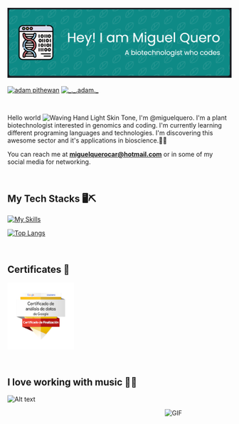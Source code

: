 ![](./HEADER_GITHUB.png)


<p align="left">
  <a href="https://www.linkedin.com/in/miguel-quero-carboneras-519895205/" target="blank"><img align="center"
      src="https://raw.githubusercontent.com/rahuldkjain/github-profile-readme-generator/master/src/images/icons/Social/linked-in-alt.svg"
      alt="adam pithewan" height="30" width="40" /></a>
  <a href="https://instagram.com/miguelquero99" target="blank"><img align="center"
      src="https://raw.githubusercontent.com/rahuldkjain/github-profile-readme-generator/master/src/images/icons/Social/instagram.svg"
      alt="_._.adam._" height="30" width="40" /></a>
</p>
<br>

Hello world <img src="https://raw.githubusercontent.com/Tarikul-Islam-Anik/Animated-Fluent-Emojis/master/Emojis/Hand%20gestures/Waving%20Hand%20Light%20Skin%20Tone.png" alt="Waving Hand Light Skin Tone" width="25" height="25" />, I'm @miguelquero. I'm a plant biotechnologist interested in genomics and coding. I'm currently learning different programing languages and technologies. I'm discovering this awesome sector and it's applications in bioscience.🌱🧬  

You can reach me at **miguelquerocar@hotmail.com** or in some of my social media for networking.

<br>

## My Tech Stacks 🖥️⛏️
[![My Skills](https://skillicons.dev/icons?i=r,py,bash,linux,regex,git,github,js,jquery,java,mysql,html,css,sass,vscode)](https://skillicons.dev)
<br>

[![Top Langs](https://github-readme-stats.vercel.app/api/top-langs/?username=miguelquero&layout=compact&langs_count=10&theme=react&line_height=40)](https://github.com/miguelquero/github-readme-stats)

<br>

## Certificates 🏅
<a href="https://www.credly.com/badges/e97fe04d-ce0b-47d0-bfee-59ab32d0b812/public_url"><img align="center" src="./certificado-de-analisis-de-datos-de-google.png" width="150" height="auto"/></a>


<br>

## I love working with music 👨‍🎤

![Alt text](https://spotify-recently-played-readme.vercel.app/api?user=miguelquerocar&count=4<{count}<10&&width=500<{width})

<img align="right" alt="GIF" src="https://media.tenor.com/RzlW-E0YEd0AAAAC/study-plant.gif" width="150" height="auto"/>

